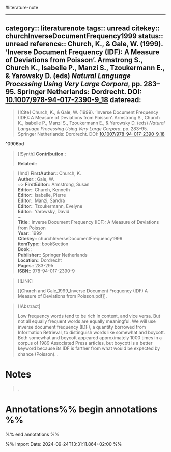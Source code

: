 #literature-note 

---
category:: literaturenote
tags:: unread
citekey:: churchInverseDocumentFrequency1999
status:: unread
reference:: Church, K., & Gale, W. (1999). ‘Inverse Document Frequency (IDF): A Measure of Deviations from Poisson’. Armstrong S., Church K., Isabelle P., Manzi S., Tzoukermann E., & Yarowsky D. (eds) _Natural Language Processing Using Very Large Corpora_, pp. 283–95. Springer Netherlands: Dordrecht. DOI: [10.1007/978-94-017-2390-9_18](https://doi.org/10.1007/978-94-017-2390-9_18)
dateread:
---

> [!Cite]
> Church, K., & Gale, W. (1999). ‘Inverse Document Frequency (IDF): A Measure of Deviations from Poisson’. Armstrong S., Church K., Isabelle P., Manzi S., Tzoukermann E., & Yarowsky D. (eds) _Natural Language Processing Using Very Large Corpora_, pp. 283–95. Springer Netherlands: Dordrecht. DOI: [10.1007/978-94-017-2390-9_18](https://doi.org/10.1007/978-94-017-2390-9_18)

^0906bd

>[!Synth]
>**Contribution**:: 
>
>**Related**:: 
>

>[!md]
> **FirstAuthor**:: Church, K.  
> **Author**:: Gale, W.  
~> **FirstEditor**:: Armstrong, Susan  
> **Editor**:: Church, Kenneth  
> **Editor**:: Isabelle, Pierre  
> **Editor**:: Manzi, Sandra  
> **Editor**:: Tzoukermann, Evelyne  
> **Editor**:: Yarowsky, David  
~    
> **Title**:: Inverse Document Frequency (IDF): A Measure of Deviations from Poisson  
> **Year**:: 1999   
> **Citekey**:: churchInverseDocumentFrequency1999  
> **itemType**:: bookSection  
> **Book**::   
> **Publisher**:: Springer Netherlands  
> **Location**:: Dordrecht   
> **Pages**:: 283-295  
> **ISBN**:: 978-94-017-2390-9    

> [!LINK] 
>
> [[Church and Gale_1999_Inverse Document Frequency (IDF) A Measure of Deviations from Poisson.pdf]].

> [!Abstract]
>
> Low frequency words tend to be rich in content, and vice versa. But not all equally frequent words are equally meaningful. We will use inverse document frequency (IDF), a quantity borrowed from Information Retrieval, to distinguish words like somewhat and boycott. Both somewhat and boycott appeared approximately 1000 times in a corpus of 1989 Associated Press articles, but boycott is a better keyword because its IDF is farther from what would be expected by chance (Poisson).
>.
> 
# Notes
>.


# Annotations%% begin annotations %%


%% end annotations %%

%% Import Date: 2024-09-24T13:31:11.864+02:00 %%

